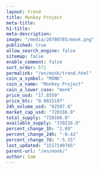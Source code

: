 ```yaml
---
layout: trend
title: Monkey Project
meta-title: 
h1-title: 
meta-description: 
image: "/media/20780785/monk.png"
published: true
allow_search_engine: false
sitemap: false
enable_comment: false
sort_order: 571
permalink: "/en/monk/trend.html"
coin_a_symbol: "MONK"
coin_a_name: "Monkey Project"
coin_a_lower_case: "monk"
price_usd: "17.8559"
price_btc: "0.0015197"
24h_volume_usd: "92507.6"
market_cap_usd: "720166.0"
total_supply: "720166.0"
available_supply: "370216.0"
percent_change_1h: "1.69"
percent_change_24h: "-0.42"
percent_change_7d: "-5.15"
last_updated: "1517140765"
parent-url: "/en/monk/"
author: Sam
---
```


